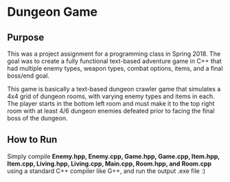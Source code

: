 # Dungeon Game
## Purpose
This was a project assignment for a programming class in Spring 2018. The goal was to create a fully functional text-based adventure game in C++ that had multiple enemy types, weapon types, combat options, items, and a final boss/end goal.

This game is basically a text-based dungeon crawler game that simulates a 4x4 grid of dungeon rooms, with varying enemy types and items in each. The player starts in the bottom left room and must make it to the top right room with at least 4/6 dungeon enemies defeated prior to facing the final boss of the dungeon.
## How to Run
Simply compile **Enemy.hpp, Enemy.cpp, Game.hpp, Game.cpp, Item.hpp, Item.cpp, Living.hpp, Living.cpp, Main.cpp, Room.hpp, and Room.cpp** using a standard C++ compiler like G++, and run the output .exe file :)
